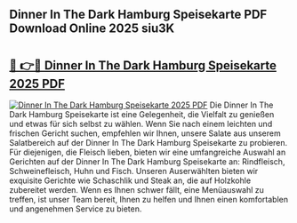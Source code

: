 ## Dinner In The Dark Hamburg Speisekarte PDF Download Online 2025 siu3K

# <h2><a href="http://gc5yssu.nevu.top/?p=Dinner+In+The+Dark+Hamburg+Speisekarte">🔗 👉🔴 Dinner In The Dark Hamburg Speisekarte 2025 PDF</a></h2>

[![Dinner In The Dark Hamburg Speisekarte 2025 PDF](https://i.imgur.com/dBaPXMq.png)](http://gc5yssu.nevu.top/?p=Dinner+In+The+Dark+Hamburg+Speisekarte)
Die Dinner In The Dark Hamburg Speisekarte ist eine Gelegenheit, die Vielfalt zu genießen und etwas für sich selbst zu wählen. Wenn Sie nach einem leichten und frischen Gericht suchen, empfehlen wir Ihnen, unsere Salate aus unserem Salatbereich auf der Dinner In The Dark Hamburg Speisekarte zu probieren. Für diejenigen, die Fleisch lieben, bieten wir eine umfangreiche Auswahl an Gerichten auf der Dinner In The Dark Hamburg Speisekarte an: Rindfleisch, Schweinefleisch, Huhn und Fisch. Unseren Auserwählten bieten wir exquisite Gerichte wie Schaschlik und Steak an, die auf Holzkohle zubereitet werden. Wenn es Ihnen schwer fällt, eine Menüauswahl zu treffen, ist unser Team bereit, Ihnen zu helfen und Ihnen einen komfortablen und angenehmen Service zu bieten.
